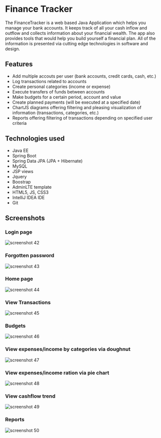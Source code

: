 # Finance Tracker

The FinanceTracker is a web based Java Application which helps you manage your bank accounts. It keeps track of all your cash inflow and outflow and collects information about your financial wealth. The app also provides tools that would help you build yourself a financial plan. All of the information is presented via cutting edge technologies in software and design.

## Features

* Add multiple accouts per user (bank accounts, credit cards, cash, etc.)
* Log transactions related to accounts
* Create personal categories (income or expense)
* Execute transfers of funds between accounts
* Make budgets for a certain period, account and value
* Create planned payments (will be executed at a specified date)
* ChartJS diagrams offering filtering and pleasing visualization of information (transactions, categories, etc.)
* Reports offering filtering of transactions depending on specified user criteria

## Technologies used

* Java EE
* Spring Boot
* Spring Data JPA (JPA + Hibernate)
* MySQL
* JSP views
* Jquery
* Boostrap
* AdminLTE template
* HTML5, JS, CSS3
* IntelliJ IDEA IDE
* Git

## Screenshots

### Login page
![screenshot 42](https://user-images.githubusercontent.com/13378612/34904839-82fdfe16-f856-11e7-8077-0c7d774fb06a.png)

### Forgotten password
![screenshot 43](https://user-images.githubusercontent.com/13378612/34904840-854883d0-f856-11e7-946c-c929105c21d7.png)

### Home page
![screenshot 44](https://user-images.githubusercontent.com/13378612/34904841-87764b6a-f856-11e7-8c9a-fa40c7c81ac6.png)

### View Transactions
![screenshot 45](https://user-images.githubusercontent.com/13378612/34904844-8a20b6f2-f856-11e7-9aab-a470b67d9013.png)

### Budgets
![screenshot 46](https://user-images.githubusercontent.com/13378612/34904847-8ba9c3ec-f856-11e7-9eef-3e53b81623e3.png)

### View expenses/income by categories via doughnut
![screenshot 47](https://user-images.githubusercontent.com/13378612/34904848-8d22ac98-f856-11e7-9db0-3ae02623ff97.png)

### View expenses/income ration via pie chart
![screenshot 48](https://user-images.githubusercontent.com/13378612/34904849-8e2fd7aa-f856-11e7-9c31-77486ee61fbd.png)

### View cashflow trend
![screenshot 49](https://user-images.githubusercontent.com/13378612/34904850-8f8e5888-f856-11e7-9515-26edaa6a2c2d.png)

### Reports
![screenshot 50](https://user-images.githubusercontent.com/13378612/34904851-90d0cd34-f856-11e7-8081-8f9c64635bb5.png)

